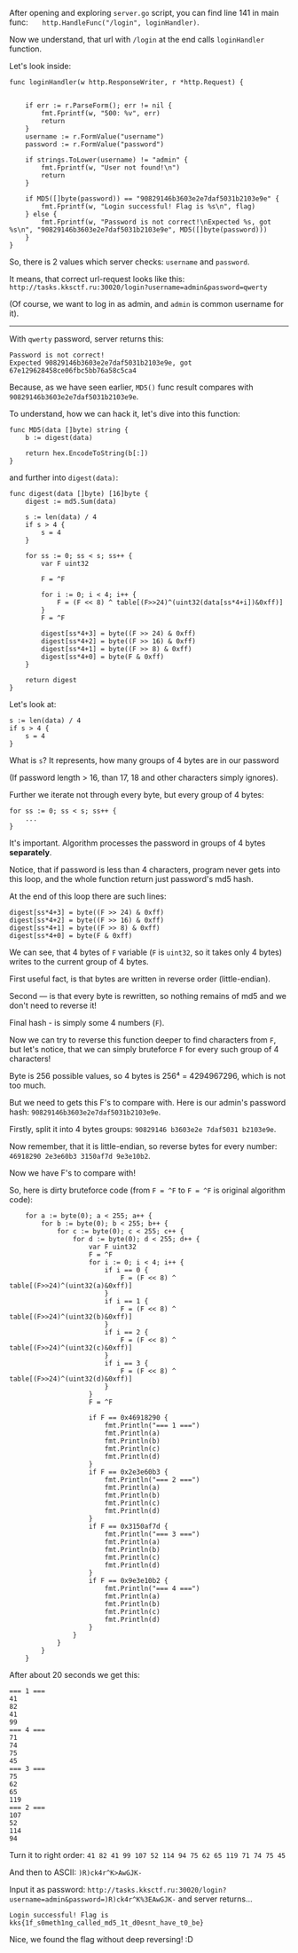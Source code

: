 After opening and exploring `server.go` script, you can find line 141 in main func:
`	http.HandleFunc("/login", loginHandler)`.

Now we understand, that url with `/login` at the end calls `loginHandler` function.

Let's look inside:

```
func loginHandler(w http.ResponseWriter, r *http.Request) {


	if err := r.ParseForm(); err != nil {
		fmt.Fprintf(w, "500: %v", err)
		return
	}
	username := r.FormValue("username")
	password := r.FormValue("password")

	if strings.ToLower(username) != "admin" {
		fmt.Fprintf(w, "User not found!\n")
		return
	}

	if MD5([]byte(password)) == "90829146b3603e2e7daf5031b2103e9e" {
		fmt.Fprintf(w, "Login successful! Flag is %s\n", flag)
	} else {
		fmt.Fprintf(w, "Password is not correct!\nExpected %s, got %s\n", "90829146b3603e2e7daf5031b2103e9e", MD5([]byte(password)))
	}
}
```
So, there is 2 values which server checks: `username` and `password`.

It means, that correct url-request looks like this: `http://tasks.kksctf.ru:30020/login?username=admin&password=qwerty`

(Of course, we want to log in as admin, and `admin` is common username for it).
***
With `qwerty` password, server returns this:
```
Password is not correct!
Expected 90829146b3603e2e7daf5031b2103e9e, got 67e129628458ce06fbc5bb76a58c5ca4
```
Because, as we have seen earlier, `MD5()` func result compares with `90829146b3603e2e7daf5031b2103e9e`.

To understand, how we can hack it, let's dive into this function:
```
func MD5(data []byte) string {
	b := digest(data)
  
	return hex.EncodeToString(b[:])
}
```
and further into `digest(data)`:
```
func digest(data []byte) [16]byte {
	digest := md5.Sum(data)
   
	s := len(data) / 4
	if s > 4 {
		s = 4
	}
    
	for ss := 0; ss < s; ss++ {
		var F uint32

		F = ^F

		for i := 0; i < 4; i++ {
			F = (F << 8) ^ table[(F>>24)^(uint32(data[ss*4+i])&0xff)]
		}
		F = ^F

		digest[ss*4+3] = byte((F >> 24) & 0xff)
		digest[ss*4+2] = byte((F >> 16) & 0xff)
		digest[ss*4+1] = byte((F >> 8) & 0xff)
		digest[ss*4+0] = byte(F & 0xff)
	}
	
	return digest
}
```
Let's look at:
```
s := len(data) / 4
if s > 4 {
    s = 4
}
```
What is `s`? It represents, how many groups of 4 bytes are in our password

(If password length > 16, than 17, 18 and other characters simply ignores).

Further we iterate not through every byte, but every group of 4 bytes:
```
for ss := 0; ss < s; ss++ {
    ...
}
```
It's important. Algorithm processes the password in groups of 4 bytes **separately**.

Notice, that if password is less than 4 characters, program never gets into this loop, and the whole function return just password's md5 hash.

At the end of this loop there are such lines:
```
digest[ss*4+3] = byte((F >> 24) & 0xff)
digest[ss*4+2] = byte((F >> 16) & 0xff)
digest[ss*4+1] = byte((F >> 8) & 0xff)
digest[ss*4+0] = byte(F & 0xff)
```
We can see, that 4 bytes of `F` variable (`F` is `uint32`, so it takes only 4 bytes) writes to the current group of 4 bytes.

First useful fact, is that bytes are written in reverse order (little-endian).

Second — is that every byte is rewritten, so nothing remains of md5 and we don't need to reverse it!

Final hash - is simply some 4 numbers (`F`).

Now we can try to reverse this function deeper to find characters from `F`, but let's notice, that we can simply bruteforce `F` for every such group of 4 characters!

Byte is 256 possible values, so 4 bytes is 256⁴ = 4294967296, which is not too much.

But we need to gets this F's to compare with. Here is our admin's password hash: `90829146b3603e2e7daf5031b2103e9e`.

Firstly, split it into 4 bytes groups: `90829146 b3603e2e 7daf5031 b2103e9e`.

Now remember, that it is little-endian, so reverse bytes for every number: `46918290 2e3e60b3 3150af7d 9e3e10b2`.

Now we have F's to compare with!

So, here is dirty bruteforce code (from `F = ^F` to `F = ^F` is original algorithm code):
```
	for a := byte(0); a < 255; a++ {
		for b := byte(0); b < 255; b++ {
			for c := byte(0); c < 255; c++ {
				for d := byte(0); d < 255; d++ {
					var F uint32
					F = ^F
					for i := 0; i < 4; i++ {
						if i == 0 {
							F = (F << 8) ^ table[(F>>24)^(uint32(a)&0xff)]
						}
						if i == 1 {
							F = (F << 8) ^ table[(F>>24)^(uint32(b)&0xff)]
						}
						if i == 2 {
							F = (F << 8) ^ table[(F>>24)^(uint32(c)&0xff)]
						}
						if i == 3 {
							F = (F << 8) ^ table[(F>>24)^(uint32(d)&0xff)]
						}
					}
					F = ^F
					
					if F == 0x46918290 {
						fmt.Println("=== 1 ===")
						fmt.Println(a)
						fmt.Println(b)
						fmt.Println(c)
						fmt.Println(d)
					}
					if F == 0x2e3e60b3 {
						fmt.Println("=== 2 ===")
						fmt.Println(a)
						fmt.Println(b)
						fmt.Println(c)
						fmt.Println(d)
					}
					if F == 0x3150af7d {
						fmt.Println("=== 3 ===")
						fmt.Println(a)
						fmt.Println(b)
						fmt.Println(c)
						fmt.Println(d)
					}
					if F == 0x9e3e10b2 {
						fmt.Println("=== 4 ===")
						fmt.Println(a)
						fmt.Println(b)
						fmt.Println(c)
						fmt.Println(d)
					}
				}
			}
		}
	}
```
After about 20 seconds we get this:
```
=== 1 ===
41
82
41
99
=== 4 ===
71
74
75
45
=== 3 ===
75
62
65
119
=== 2 ===
107
52
114
94
```
Turn it to right order: `41 82 41 99 107 52 114 94 75 62 65 119 71 74 75 45`

And then to ASCII: `)R)ck4r^K>AwGJK-`

Input it as password: `http://tasks.kksctf.ru:30020/login?username=admin&password=)R)ck4r^K%3EAwGJK-` and server returns...
```
Login successful! Flag is kks{1f_s0meth1ng_called_md5_1t_d0esnt_have_t0_be}
```
Nice, we found the flag without deep reversing! :D
